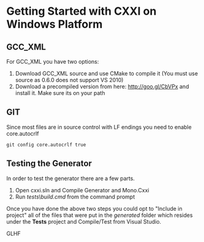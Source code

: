 # Getting Started with CXXI on Windows Platform

## GCC_XML

For GCC_XML you have two options:

  1. Download GCC_XML source and use CMake to compile it (You must use source as 0.6.0 does not support VS 2010)
  2. Download a precompiled version from here: http://goo.gl/CbVPx and install it. Make sure its on your path

## GIT

Since most files are in source control with LF endings you need to enable core.autocrlf
	
	git config core.autocrlf true
	
## Testing the Generator

In order to test the generator there are a few parts.

  1. Open cxxi.sln and Compile Generator and Mono.Cxxi
  2. Run *tests\build.cmd* from the command prompt
  
Once you have done the above two steps you could opt to "Include in project" all of the files that were put in the *generated* folder which resides under the **Tests** project and Compile/Test from Visual Studio.

GLHF